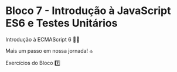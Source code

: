 # Bloco 7 - Introdução à JavaScript ES6 e Testes Unitários

Introdução à ECMAScript 6 :teacher:

Mais um passo em nossa jornada! :top:

Exercícios do Bloco :seven:
